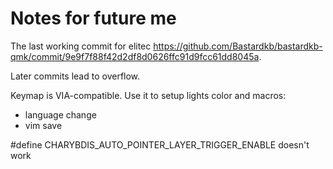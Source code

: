 # Notes for future me

The last working commit for elitec https://github.com/Bastardkb/bastardkb-qmk/commit/9e9f7f88f42d2df8d0626ffc91d9fcc61dd8045a.

Later commits lead to overflow.

Keymap is VIA-compatible.
Use it to setup lights color and macros:
- language change
- vim save

#define CHARYBDIS_AUTO_POINTER_LAYER_TRIGGER_ENABLE doesn't work
